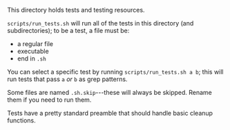 This directory holds tests and testing resources.

`scripts/run_tests.sh` will run all of the tests in this directory
(and subdirectories); to be a test, a file must be:

  - a regular file
  - executable
  - end in `.sh`

You can select a specific test by running `scripts/run_tests.sh a b`;
this will run tests that pass `a` _or_ `b` as grep patterns.

Some files are named `.sh.skip`---these will always be skipped. Rename
them if you need to run them.

Tests have a pretty standard preamble that should handle basic cleanup
functions.

